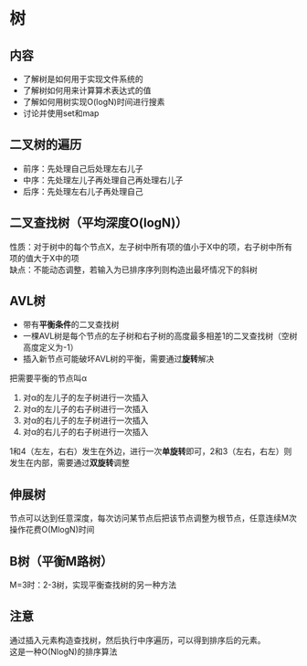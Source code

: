 # 树

## 内容
* 了解树是如何用于实现文件系统的
* 了解树如何用来计算算术表达式的值
* 了解如何用树实现O(logN)时间进行搜素
* 讨论并使用set和map

## 二叉树的遍历
* 前序：先处理自己后处理左右儿子
* 中序：先处理左儿子再处理自己再处理右儿子
* 后序：先处理左右儿子再处理自己

## 二叉查找树（平均深度O(logN)）
性质：对于树中的每个节点X，左子树中所有项的值小于X中的项，右子树中所有项的值大于X中的项  
缺点：不能动态调整，若输入为已排序序列则构造出最坏情况下的斜树

## AVL树
* 带有**平衡条件**的二叉查找树
* 一棵AVL树是每个节点的左子树和右子树的高度最多相差1的二叉查找树（空树高度定义为-1）
* 插入新节点可能破坏AVL树的平衡，需要通过**旋转**解决

把需要平衡的节点叫α  

1. 对α的左儿子的左子树进行一次插入
2. 对α的左儿子的右子树进行一次插入
3. 对α的右儿子的左子树进行一次插入
4. 对α的右儿子的右子树进行一次插入

1和4（左左，右右）发生在外边，进行一次**单旋转**即可，2和3（左右，右左）则发生在内部，需要通过**双旋转**调整

## 伸展树
节点可以达到任意深度，每次访问某节点后把该节点调整为根节点，任意连续M次操作花费O(MlogN)时间

## B树（平衡M路树）
M=3时：2-3树，实现平衡查找树的另一种方法

## 注意
通过插入元素构造查找树，然后执行中序遍历，可以得到排序后的元素。  
这是一种O(NlogN)的排序算法